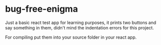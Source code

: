 # bug-free-enigma
Just a basic react test app for learning purposes, it prints two buttons and say something in them, didn't mind the indentation errors for this project. 

For compiling put them into your source folder in your react app.
